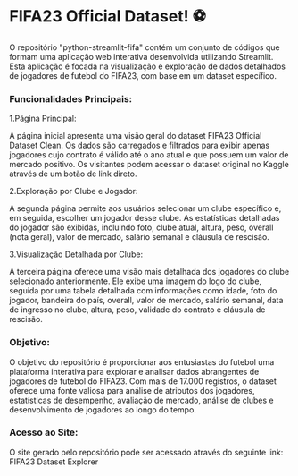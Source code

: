 # FIFA23 Official Dataset! ⚽️

O repositório "python-streamlit-fifa" contém um conjunto de códigos que formam uma aplicação web interativa desenvolvida utilizando Streamlit. Esta aplicação é focada na visualização e exploração de dados detalhados de jogadores de futebol do FIFA23, com base em um dataset específico.

### Funcionalidades Principais:

  1.Página Principal:
  
  A página inicial apresenta uma visão geral do dataset FIFA23 Official Dataset Clean. Os dados são carregados e filtrados para exibir apenas jogadores cujo contrato é válido até o ano atual e que possuem um valor de mercado positivo.
  Os visitantes podem acessar o dataset original no Kaggle através de um botão de link direto.

  2.Exploração por Clube e Jogador:
  
  A segunda página permite aos usuários selecionar um clube específico e, em seguida, escolher um jogador desse clube. As estatísticas detalhadas do jogador são exibidas, incluindo foto, clube atual, altura, peso, overall (nota geral), valor de mercado, salário semanal e cláusula de rescisão.

  3.Visualização Detalhada por Clube:
  
  A terceira página oferece uma visão mais detalhada dos jogadores do clube selecionado anteriormente. Ele exibe uma imagem do logo do clube, seguida por uma tabela detalhada com informações como idade, foto do jogador, bandeira do país, overall, valor de mercado, salário semanal, data de ingresso no clube, altura, peso, validade do contrato e cláusula de rescisão.

### Objetivo:

O objetivo do repositório é proporcionar aos entusiastas do futebol uma plataforma interativa para explorar e analisar dados abrangentes de jogadores de futebol do FIFA23. Com mais de 17.000 registros, o dataset oferece uma fonte valiosa para análise de atributos dos jogadores, estatísticas de desempenho, avaliação de mercado, análise de clubes e desenvolvimento de jogadores ao longo do tempo.

### Acesso ao Site:

O site gerado pelo repositório pode ser acessado através do seguinte link: FIFA23 Dataset Explorer
